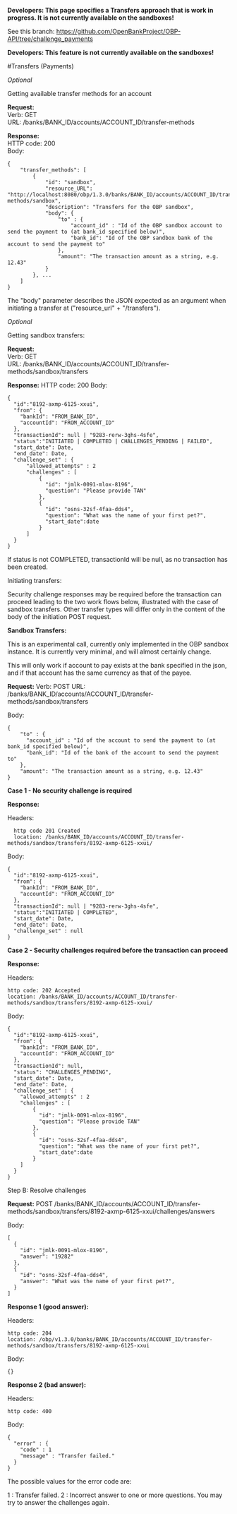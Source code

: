 **Developers: This page specifies a Transfers approach that is work in progress. It is not currently available on the sandboxes!**

See this branch: https://github.com/OpenBankProject/OBP-API/tree/challenge_payments

**Developers: This feature is not currently available on the sandboxes!**


<a name="payments"></a>
<a name="transfers"></a>
#Transfers (Payments)

*Optional*

Getting available transfer methods for an account

**Request:**  
Verb: GET  
URL: /banks/BANK_ID/accounts/ACCOUNT_ID/transfer-methods

**Response:**  
HTTP code: 200  
Body:
    
    {
        "transfer_methods": [
            {
                "id": "sandbox",
                "resource_URL": "http://localhost:8080/obp/1.3.0/banks/BANK_ID/accounts/ACCOUNT_ID/transfer-methods/sandbox",
                "description": "Transfers for the OBP sandbox",
                "body": {
                    "to" : {
                        "account_id" : "Id of the OBP sandbox account to send the payment to (at bank_id specified below)",
                        "bank_id": "Id of the OBP sandbox bank of the account to send the payment to"
                    },
                    "amount": "The transaction amount as a string, e.g. 12.43"
                }
            }, ...
        ]
    }


The "body" parameter describes the JSON expected as an argument when initiating a transfer at ("resource_url" + "/transfers").

*Optional*

Getting sandbox transfers:

**Request:**  
Verb: GET  
URL: /banks/BANK_ID/accounts/ACCOUNT_ID/transfer-methods/sandbox/transfers  


**Response:**
HTTP code: 200
Body:

    {
      "id":"8192-axmp-6125-xxui",
      "from": {
        "bankId": "FROM_BANK_ID",
        "accountId": "FROM_ACCOUNT_ID"
      },
      "transactionId": null | "9283-rerw-3ghs-4sfe",
      "status":"INITIATED | COMPLETED | CHALLENGES_PENDING | FAILED",
      "start_date": Date,
      "end_date": Date,
      "challenge_set" : {
          "allowed_attempts" : 2
          "challenges" : [
              {
                "id": "jmlk-0091-mlox-8196",
                "question": "Please provide TAN"
              },
              {
                "id": "osns-32sf-4faa-dds4",
                "question": "What was the name of your first pet?",
                "start_date":date
              }
          ]
      }
    }

If status is not COMPLETED, transactionId will be null, as no transaction has been created.  

Initiating transfers:

Security challenge responses may be required before the transaction can proceed leading to the two work flows below, illustrated with the case of sandbox transfers.
Other transfer types will differ only in the content of the body of the initiation POST request.  


**Sandbox Transfers:**

This is an experimental call, currently only implemented in the OBP sandbox instance. It is currently very minimal, and will almost certainly change.

This will only work if account to pay exists at the bank specified in the json, and if that account has the same currency as that of the payee.

**Request:**
Verb: POST
URL: /banks/BANK_ID/accounts/ACCOUNT_ID/transfer-methods/sandbox/transfers

Body:

    {
        "to" : {
          "account_id" : "Id of the account to send the payment to (at bank_id specified below)",
          "bank_id": "Id of the bank of the account to send the payment to"
        },
        "amount": "The transaction amount as a string, e.g. 12.43"
    }

**Case 1 - No security challenge is required**

**Response:**    

Headers:

      http code 201 Created  
      location: /banks/BANK_ID/accounts/ACCOUNT_ID/transfer-methods/sandbox/transfers/8192-axmp-6125-xxui/  
Body: 

    {
      "id":"8192-axmp-6125-xxui",
      "from": {
        "bankId": "FROM_BANK_ID",
        "accountId": "FROM_ACCOUNT_ID"
      },
      "transactionId": null | "9283-rerw-3ghs-4sfe",
      "status":"INITIATED | COMPLETED",
      "start_date": Date,
      "end_date": Date,
      "challenge_set" : null
    }


**Case 2 - Security challenges required before the transaction can proceed**

**Response:**

Headers:

    http code: 202 Accepted   
    location: /banks/BANK_ID/accounts/ACCOUNT_ID/transfer-methods/sandbox/transfers/8192-axmp-6125-xxui/  
    
Body: 

    {
      "id":"8192-axmp-6125-xxui",
      "from": {
        "bankId": "FROM_BANK_ID",
        "accountId": "FROM_ACCOUNT_ID"
      },
      "transactionId": null,
      "status": "CHALLENGES_PENDING",
      "start_date": Date,
      "end_date": Date,
      "challenge_set" : {
        "allowed_attempts" : 2
        "challenges" : [
            {
              "id": "jmlk-0091-mlox-8196",
              "question": "Please provide TAN"
            },
            {
              "id": "osns-32sf-4faa-dds4",
              "question": "What was the name of your first pet?",
              "start_date":date
            }
        ]
      }
    }

Step B: Resolve challenges

**Request:**
POST /banks/BANK_ID/accounts/ACCOUNT_ID/transfer-methods/sandbox/transfers/8192-axmp-6125-xxui/challenges/answers

Body:

    [
      {
        "id": "jmlk-0091-mlox-8196",
        "answer": "19282"
      },
      {
        "id": "osns-32sf-4faa-dds4",
        "answer": "What was the name of your first pet?",
      }
    ]


**Response 1 (good answer):**

Headers:
  
    http code: 204
    location: /obp/v1.3.0/banks/BANK_ID/accounts/ACCOUNT_ID/transfer-methods/sandbox/transfers/8192-axmp-6125-xxui

Body:

    {}

**Response 2 (bad answer):**

Headers:

    http code: 400

Body:

    {
      "error" : {
        "code" : 1
        "message" : "Transfer failed."
      }
    }

The possible values for the error code are:

1 : Transfer failed.
2 : Incorrect answer to one or more questions. You may try to answer the challenges again.